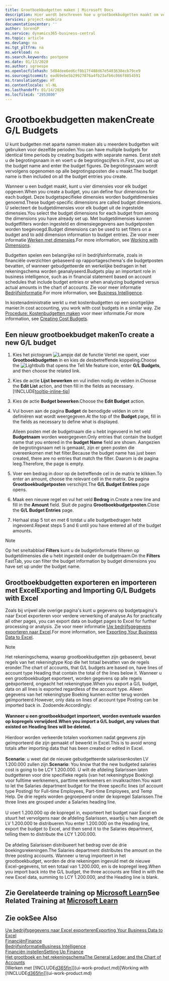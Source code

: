 ```yaml
---
title: Grootboekbudgetten maken | Microsoft Docs
description: Hier wordt beschreven hoe u grootboekbudgetten maakt om verschillende financiële activiteiten te prognosticeren en dimensies toewijst voor bedrijfsinformatiedoeleinden.
services: project-madeira
documentationcenter: ''
author: SorenGP
ms.service: dynamics365-business-central
ms.topic: article
ms.devlang: na
ms.tgt_pltfrm: na
ms.workload: na
ms.search.keywords: postpone
ms.date: 01/13/2020
ms.author: sgroespe
ms.openlocfilehash: 5d84dee6ed6cf0b17f488d67e5403638ecb79ce9
ms.sourcegitcommit: ead69ebe5b29927876a4fb23afb6c066f8854591
ms.translationtype: HT
ms.contentlocale: nl-NL
ms.lasthandoff: 01/14/2020
ms.locfileid: "2953800"
---
```

# <a name="create-gl-budgets"></a><span data-ttu-id="3cb51-103">Grootboekbudgetten maken</span><span class="sxs-lookup"><span data-stu-id="3cb51-103">Create G/L Budgets</span></span>
<span data-ttu-id="3cb51-104">U kunt budgetten met aparte namen maken als u meerdere budgetten wilt gebruiken voor dezelfde perioden.</span><span class="sxs-lookup"><span data-stu-id="3cb51-104">You can have multiple budgets for identical time periods by creating budgets with separate names.</span></span> <span data-ttu-id="3cb51-105">Eerst stelt u de begrotingsnaam in en voert u de begrotingscijfers in.</span><span class="sxs-lookup"><span data-stu-id="3cb51-105">First, you set up the budget name and enter the budget figures.</span></span> <span data-ttu-id="3cb51-106">De begrotingsnaam wordt vervolgens opgenomen op alle begrotingsposten die u maakt.</span><span class="sxs-lookup"><span data-stu-id="3cb51-106">The budget name is then included on all the budget entries you create.</span></span>  

<span data-ttu-id="3cb51-107">Wanneer u een budget maakt, kunt u vier dimensies voor elk budget opgeven.</span><span class="sxs-lookup"><span data-stu-id="3cb51-107">When you create a budget, you can define four dimensions for each budget.</span></span> <span data-ttu-id="3cb51-108">Deze budgetspecifieke dimensies worden budgetdimensies genoemd.</span><span class="sxs-lookup"><span data-stu-id="3cb51-108">These budget-specific dimensions are called budget dimensions.</span></span> <span data-ttu-id="3cb51-109">U selecteert de budgetdimensies voor elk budget uit de ingestelde dimensies.</span><span class="sxs-lookup"><span data-stu-id="3cb51-109">You select the budget dimensions for each budget from among the dimensions you have already set up.</span></span> <span data-ttu-id="3cb51-110">Met budgetdimensies kunnen budgetfilters worden ingesteld en dimensiegegevens aan budgetposten worden toegevoegd.</span><span class="sxs-lookup"><span data-stu-id="3cb51-110">Budget dimensions can be used to set filters on a budget and to add dimension information to budget entries.</span></span> <span data-ttu-id="3cb51-111">Zie voor meer informatie [Werken met dimensies](finance-dimensions.md).</span><span class="sxs-lookup"><span data-stu-id="3cb51-111">For more information, see [Working with Dimensions](finance-dimensions.md).</span></span>

<span data-ttu-id="3cb51-112">Budgetten spelen een belangrijke rol in bedrijfsinformatie, zoals in financiële overzichten gebaseerd op rapportageschema's die budgetposten bevatten, of wanneer gebudgetteerde en werkelijke bedragen in het rekeningschema worden geanalyseerd.</span><span class="sxs-lookup"><span data-stu-id="3cb51-112">Budgets play an important role in business intelligence, such as in financial statement based on account schedules that include budget entries or when analyzing budgeted versus actual amounts in the chart of accounts.</span></span> <span data-ttu-id="3cb51-113">Zie voor meer informatie [Bedrijfsinformatie](bi.md).</span><span class="sxs-lookup"><span data-stu-id="3cb51-113">For more information, see [Business Intelligence](bi.md).</span></span>

<span data-ttu-id="3cb51-114">In kostenadministratie werkt u met kostenbudgetten op een soortgelijke manier.</span><span class="sxs-lookup"><span data-stu-id="3cb51-114">In cost accounting, you work with cost budgets in a similar way.</span></span> <span data-ttu-id="3cb51-115">Zie [Procedure: Kostenbudgetten maken](finance-create-cost-budgets.md) voor meer informatie.</span><span class="sxs-lookup"><span data-stu-id="3cb51-115">For more information, see [Creating Cost Budgets](finance-create-cost-budgets.md).</span></span>    

## <a name="to-create-a-new-gl-budget"></a><span data-ttu-id="3cb51-116">Een nieuw grootboekbudget maken</span><span class="sxs-lookup"><span data-stu-id="3cb51-116">To create a new G/L budget</span></span>  
1. <span data-ttu-id="3cb51-117">Kies het pictogram ![Lampje dat de functie Vertel me opent](media/ui-search/search_small.png "Vertel me wat u wilt doen"), voer **Grootboekbudgetten** in en kies de desbetreffende koppeling.</span><span class="sxs-lookup"><span data-stu-id="3cb51-117">Choose the ![Lightbulb that opens the Tell Me feature](media/ui-search/search_small.png "Tell me what you want to do") icon, enter **G/L Budgets**, and then choose the related link.</span></span>  
2. <span data-ttu-id="3cb51-118">Kies de actie **Lijst bewerken** en vul indien nodig de velden in.</span><span class="sxs-lookup"><span data-stu-id="3cb51-118">Choose the **Edit List** action, and then fill in the fields as necessary.</span></span> [!INCLUDE[tooltip-inline-tip](includes/tooltip-inline-tip_md.md)]  
3. <span data-ttu-id="3cb51-119">Kies de actie **Budget bewerken**.</span><span class="sxs-lookup"><span data-stu-id="3cb51-119">Choose the **Edit Budget** action.</span></span>
4. <span data-ttu-id="3cb51-120">Vul boven aan de pagina **Budget** de benodigde velden in om te definiëren wat wordt weergegeven.</span><span class="sxs-lookup"><span data-stu-id="3cb51-120">At the top of the **Budget** page, fill in the fields as necessary to define what is displayed.</span></span>  

    <span data-ttu-id="3cb51-121">Alleen posten met de budgetnaam die u hebt ingevoerd in het veld **Budgetnaam** worden weergegeven.</span><span class="sxs-lookup"><span data-stu-id="3cb51-121">Only entries that contain the budget name that you entered in the **budget Name** field are shown.</span></span> <span data-ttu-id="3cb51-122">Aangezien de begrotingsnaam net is gemaakt, zijn er geen posten die overeenkomen met het filter.</span><span class="sxs-lookup"><span data-stu-id="3cb51-122">Because the budget name has just been created, there are no entries that match the filter.</span></span> <span data-ttu-id="3cb51-123">Daarom is de pagina leeg.</span><span class="sxs-lookup"><span data-stu-id="3cb51-123">Therefore, the page is empty.</span></span>  
5. <span data-ttu-id="3cb51-124">Voer een bedrag in door op de betreffende cel in de matrix te klikken.</span><span class="sxs-lookup"><span data-stu-id="3cb51-124">To enter an amount, choose the relevant cell in the matrix.</span></span> <span data-ttu-id="3cb51-125">De pagina **Grootboekbudgetposten** verschijnt.</span><span class="sxs-lookup"><span data-stu-id="3cb51-125">The **G/L Budget Entries** page opens.</span></span>  
6. <span data-ttu-id="3cb51-126">Maak een nieuwe regel en vul het veld **Bedrag** in.</span><span class="sxs-lookup"><span data-stu-id="3cb51-126">Create a new line and fill in the **Amount** field.</span></span> <span data-ttu-id="3cb51-127">Sluit de pagina **Grootboekbudgetposten**.</span><span class="sxs-lookup"><span data-stu-id="3cb51-127">Close the **G/L Budget Entries** page.</span></span>  
7. <span data-ttu-id="3cb51-128">Herhaal stap 5 tot en met 6 totdat u alle budgetbedragen hebt ingevoerd.</span><span class="sxs-lookup"><span data-stu-id="3cb51-128">Repeat steps 5 and 6 until you have entered all of the budget amounts.</span></span>  

> [!NOTE]  
>  <span data-ttu-id="3cb51-129">Op het sneltabblad **Filters** kunt u de budgetinformatie filteren op budgetdimensies die u hebt ingesteld onder de budgetnaam.</span><span class="sxs-lookup"><span data-stu-id="3cb51-129">On the **Filters** FastTab, you can filter the budget information by budget dimensions you have set up under the budget name.</span></span>

## <a name="exporting-and-importing-gl-budgets-with-excel"></a><span data-ttu-id="3cb51-130">Grootboekbudgetten exporteren en importeren met Excel</span><span class="sxs-lookup"><span data-stu-id="3cb51-130">Exporting and Importing G/L Budgets with Excel</span></span>
<span data-ttu-id="3cb51-131">Zoals bij vrijwel alle overige pagina's kunt u gegevens op budgetpagina's naar Excel exporteren voor verdere verwerking of analyse.</span><span class="sxs-lookup"><span data-stu-id="3cb51-131">As for practically all other pages, you can export data on budget pages to Excel for further processing or analysis.</span></span> <span data-ttu-id="3cb51-132">Zie voor meer informatie [Uw bedrijfsgegevens exporteren naar Excel](about-export-data.md).</span><span class="sxs-lookup"><span data-stu-id="3cb51-132">For more information, see [Exporting Your Business Data to Excel](about-export-data.md).</span></span>

> [!NOTE]
> <span data-ttu-id="3cb51-133">Het rekeningschema, waarop grootboekbudgetten zijn gebaseerd, bevat regels van het rekeningtype Kop die het totaal bevatten van de regels eronder.</span><span class="sxs-lookup"><span data-stu-id="3cb51-133">The chart of accounts, that G/L budgets are based on, have lines of account type Heading that contain the total of the lines below it.</span></span> <span data-ttu-id="3cb51-134">Wanneer u een grootboekbudget exporteert, worden gegevens op alle regels geëxporteerd, ongeacht het rekeningtype.</span><span class="sxs-lookup"><span data-stu-id="3cb51-134">When you export a G/L budget, data on all lines is exported regardless of the account type.</span></span> <span data-ttu-id="3cb51-135">Alleen gegevens van het rekeningtype Boeking kunnen echter terug worden geïmporteerd.</span><span class="sxs-lookup"><span data-stu-id="3cb51-135">However, only data on lines of account type Posting can be imported back in.</span></span> <span data-ttu-id="3cb51-136">Zodoende:</span><span class="sxs-lookup"><span data-stu-id="3cb51-136">Accordingly:</span></span> <br /><br /> <span data-ttu-id="3cb51-137">**Wanneer u een grootboekbudget importeert, worden eventuele waarden op kopregels verwijderd.**</span><span class="sxs-lookup"><span data-stu-id="3cb51-137">**When you import a G/L budget, any values that existed on Heading lines will be deleted.**</span></span> <br /><br /> <span data-ttu-id="3cb51-138">Hierdoor worden verkeerde totalen voorkomen nadat gegevens zijn geïmporteerd die zijn gemaakt of bewerkt in Excel.</span><span class="sxs-lookup"><span data-stu-id="3cb51-138">This is to avoid wrong totals after importing data that has been created or edited in Excel.</span></span><br /><br /> <span data-ttu-id="3cb51-139">**Scenario**: u weet dat de nieuwe gebudgetteerde salarissenkosten LV 1.200.000 zullen zijn.</span><span class="sxs-lookup"><span data-stu-id="3cb51-139">**Scenario**: You know that the new budgeted salaries cost is going to be LCY 1.200.000.</span></span> <span data-ttu-id="3cb51-140">U wilt de afdeling Salarissen laten budgetteren voor drie specifieke regels (van het rekeningtype Boeking) voor fulltime werknemers, parttime werknemers en invalkrachten.</span><span class="sxs-lookup"><span data-stu-id="3cb51-140">You want to let the Salaries department budget for the three specific lines (of account type Posting) for Full-time Employees, Part-time Employees, and Temp Help.</span></span> <span data-ttu-id="3cb51-141">De drie regels worden gegroepeerd onder de kopregel Salarissen.</span><span class="sxs-lookup"><span data-stu-id="3cb51-141">The three lines are grouped under a Salaries heading line.</span></span><br /><br /><span data-ttu-id="3cb51-142">U voert 1.200.000 op de kopregel in, exporteert het budget naar Excel en stuurt het vervolgens naar de afdeling Salarissen, waarbij u hen aangeeft de LV 1.200.000 te distribueren.</span><span class="sxs-lookup"><span data-stu-id="3cb51-142">You enter 1.200.000 on the Heading line, export the budget to Excel, and then send it to the Salaries department, telling them to distribute the LCY 1.200.000.</span></span><br /><br /> <span data-ttu-id="3cb51-143">De afdeling Salarissen distribueert het bedrag over de drie boekingsrekeningen.</span><span class="sxs-lookup"><span data-stu-id="3cb51-143">The Salaries department distributes the amount on the three posting accounts.</span></span> <span data-ttu-id="3cb51-144">Wanneer u terug importeert in het grootboekbudget, worden de drie rekeningen ingevuld met de nieuwe Excel-gegevens, tot een totaal van 1.200.000, en is de kopregel leeg.</span><span class="sxs-lookup"><span data-stu-id="3cb51-144">When you import back into the G/L budget, the three accounts are filled in with the new Excel data, summing to LCY 1.200.000, and the Heading line is blank.</span></span>

## <a name="see-related-training-at-microsoft-learnlearnmodulesbudgets-exchange-rates-dynamics-365-business-centralindex"></a><span data-ttu-id="3cb51-145">Zie Gerelateerde training op [Microsoft Learn](/learn/modules/budgets-exchange-rates-dynamics-365-business-central/index)</span><span class="sxs-lookup"><span data-stu-id="3cb51-145">See Related Training at [Microsoft Learn](/learn/modules/budgets-exchange-rates-dynamics-365-business-central/index)</span></span>

## <a name="see-also"></a><span data-ttu-id="3cb51-146">Zie ook</span><span class="sxs-lookup"><span data-stu-id="3cb51-146">See Also</span></span>
[<span data-ttu-id="3cb51-147">Uw bedrijfsgegevens naar Excel exporteren</span><span class="sxs-lookup"><span data-stu-id="3cb51-147">Exporting Your Business Data to Excel</span></span>](about-export-data.md)  
[<span data-ttu-id="3cb51-148">Financiën</span><span class="sxs-lookup"><span data-stu-id="3cb51-148">Finance</span></span>](finance.md)  
[<span data-ttu-id="3cb51-149">Bedrijfsinformatie</span><span class="sxs-lookup"><span data-stu-id="3cb51-149">Business Intelligence</span></span>](bi.md)  
[<span data-ttu-id="3cb51-150">Financiën instellen</span><span class="sxs-lookup"><span data-stu-id="3cb51-150">Setting Up Finance</span></span>](finance-setup-finance.md)  
[<span data-ttu-id="3cb51-151">Het grootboek en het rekeningschema</span><span class="sxs-lookup"><span data-stu-id="3cb51-151">The General Ledger and the Chart of Accounts</span></span>](finance-general-ledger.md)  
<span data-ttu-id="3cb51-152">[Werken met [!INCLUDE[d365fin](includes/d365fin_md.md)]](ui-work-product.md)</span><span class="sxs-lookup"><span data-stu-id="3cb51-152">[Working with [!INCLUDE[d365fin](includes/d365fin_md.md)]](ui-work-product.md)</span></span>  
